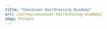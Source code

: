 ```yaml
---
title: "Vancouver Hairdressing Academy"
url: /surrey/vancouver-hairdressing-academy/
shop: Friseur
---
```

